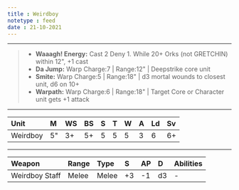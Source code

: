 ```yaml
---
title : Weirdboy
notetype : feed
date : 21-10-2021
---
```


---

> - **Waaagh! Energy:** Cast 2 Deny 1. While 20+ Orks (not GRETCHIN) within 12", +1 cast
> - **Da Jump:** Warp Charge:7 | Range:12" | Deepstrike core unit
> - **Smite:** Warp Charge:5 | Range:18" | d3 mortal wounds to closest unit, d6 on 10+
> - **Warpath:** Warp Charge:6 | Range:18" | Target Core or Character unit gets +1 attack

---

| Unit     | M   | WS  | BS  | S   | T   | W   | A   | Ld  | Sv  |
|:-------- |:--- |:--- |:--- |:--- |:--- |:--- |:--- |:--- |:--- |
| Weirdboy | 5"  | 3+  | 5+  | 5   | 5   | 5   | 3   | 6   | 6+  |

---

| Weapon            | Range | Type       | S   | AP  | D   | Abilities |
|:----------------- |:----- |:---------- |:--- |:--- |:--- |:---       |
| Weirdboy Staff    | Melee | Melee      | +3  | -1  | d3  | -         |